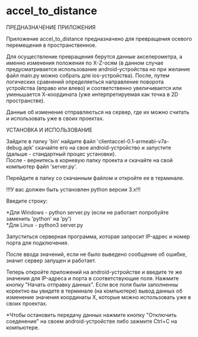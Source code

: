 # accel_to_distance
ПРЕДНАЗНАЧЕНИЕ ПРИЛОЖЕНИЯ

Приложение accel_to_distance предназначено для превращения осевого перемещения в пространственное.  

Для осуществление превращения берутся данные акселерометра, а именно изменения положения по X-Z-осям (в данном случае предусматривается использование android-устройства но при желание файл main.py можно собрать для ios-устройства).  После, путем логических сравнений определяеться направление поворота устройства (вправо или влево) и соответственно увеличивается или уменьшается  Х-координата (уже интерпретируемая как точка в 2D пространстве).  

Данные об изменение отправляються на сервер, где их можно считать и использовать уже в своих проектах.  

УСТАНОВКА И ИСПОЛЬЗОВАНИЕ

Зайдите в папку 'bin' найдите файл 'clientaccel-0.1-armeabi-v7a-debug.apk' скачайте его на свое android-устройство и запустите (дальше - стандартный процес установки).  
После - вернитесь в корневую папку проекта и скачайте на свой компьютер файл 'server.py'. 

Перейдите в папку со скачанным файлом и откройте ее в терминале.  

!!!У вас должен быть установлен python версии 3.х!!!  

Введите строку:  

*Для Windows - python server.py (если не работает попробуйте заменить 'python' на 'py')  
*Для Linux - python3 server.py  

Запуститься серверная программа, которая запросит IP-адрес и номер порта для подключения. 

После ввода значений, если не было выведено сообщение об ошибке, значит сервер запущен и работает.   

Теперь откройте приложений на android-устройстве и введите те же значения для IP-адреса и порта в соответствующие поля. Нажмите кнопку "Начать отправку данных".   Если все поля были заполненны коректно вы увидете в терминале (на компьютере) вывод данных об изменение значения координаты Х, которые можно использовать уже в своих проектах.  

*Чтобы остановить передачу данных нажмите кнопку "Отключить соеденение" на своем android-устройстве либо зажмите Ctrl+C на компьютере.
